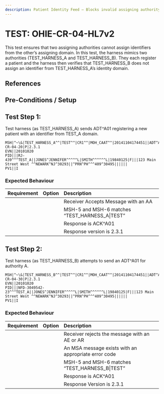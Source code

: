```yaml
---
description: Patient Identity Feed – Blocks invalid assigning authority
---
```


# TEST: OHIE-CR-04-HL7v2

This test ensures that two assigning authorities cannot assign identifiers from the other’s assigning domain. In this test, the harness mimics two authorities \(TEST\_HARNESS\_A and TEST\_HARNESS\_B\). They each register a patient and the harness then verifies that TEST\_HARNESS\_B does not assign an identifier from TEST\_HARNESS\_A’s identity domain.

## References

## Pre-Conditions / Setup

## Test Step 1:

Test harness \(as TEST\_HARNESS\_A\) sends ADT^A01 registering a new patient with an identifier from TEST\_A domain.

```text
MSH|^~\&|TEST_HARNESS_A^^|TEST^^|CR1^^|MOH_CAAT^^|20141104174451||ADT^A01^ADT_A01|TEST-CR-04-20|P|2.3.1
EVN||20101020
PID|||RJ-439^^^TEST_A||JONES^JENNIFER^^^^^L|SMITH^^^^^^L|19840125|F|||123 Main Street West ^^NEWARK^NJ^30293||^PRN^PH^^^409^30495||||||
PV1||I

```

### Expected Behaviour

| Requirement | Option | Description |
| :--- | :--- | :--- |
|  |  | Receiver Accepts Message with an AA |
|  |  | MSH-5 and MSH-6 matches “TEST\_HARNESS\_A\|TEST” |
|  |  | Response is ACK^A01 |
|  |  | Response version is 2.3.1 |

## Test Step 2:

Test harness \(as TEST\_HARNESS\_B\) attempts to send an ADT^A01 for authority A.

```text
MSH|^~\&|TEST_HARNESS_B^^|TEST^^|CR1^^|MOH_CAAT^^|20141104174451||ADT^A01^ADT_A01|TEST-CR-04-30|P|2.3.1
EVN||20101020
PID|||NFD-3049542-23^^^TEST_A||JONES^JENNIFER^^^^^L|SMITH^^^^^^L|19840125|F|||123 Main Street West ^^NEWARK^NJ^30293||^PRN^PH^^^409^30495||||||
PV1||I
```

### Expected Behaviour

| Requirement | Option | Description |
| :--- | :--- | :--- |
|  |  | Receiver rejects the message with an AE or AR |
|  |  | An MSA message exists with an appropriate error code |
|  |  | MSH-5 and MSH-6 matches “TEST\_HARNESS\_B\|TEST” |
|  |  | Response is ACK^A01 |
|  |  | Response Version is 2.3.1 |

